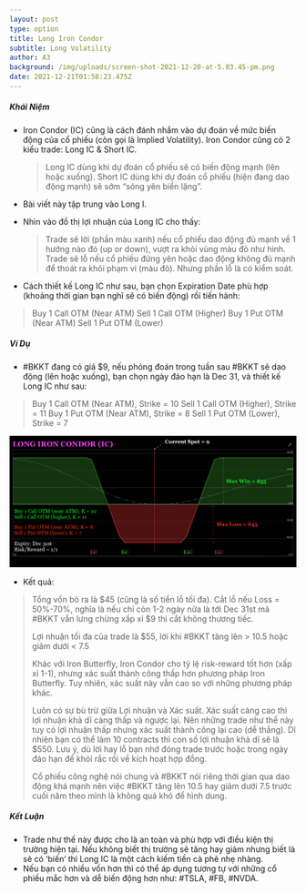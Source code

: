 ```yaml
---
layout: post
type: option
title: Long Iron Condor
subtitle: Long Volatility
author: A3
background: /img/uploads/screen-shot-2021-12-20-at-5.03.45-pm.png
date: 2021-12-21T01:58:23.475Z
---
```

##### Khái Niệm

* Iron Condor (IC) cũng là cách đánh nhắm vào dự đoán về mức biến động của cổ phiếu (còn gọi là Implied Volatility). Iron Condor cũng có 2 kiểu trade: Long IC & Short IC. 

  > Long IC dùng khi dự đoán cổ phiếu sẽ có biến động mạnh (lên hoặc xuống).
  > Short IC dùng khi dự đoán cổ phiếu (hiện đang dao động mạnh) sẽ sớm “sóng yên biển lặng”. 
* Bài viết này tập trung vào Long I.
* Nhìn vào đồ thị lợi nhuận của Long IC cho thấy: 

  > Trade sẽ lời (phần màu xanh) nếu cổ phiếu dao động đủ mạnh về 1 hướng nào đó (up or down), vượt ra khỏi vùng màu đỏ như hình. 
  > Trade sẽ lỗ nếu cổ phiếu đứng yên hoặc dao động không đủ mạnh để thoát ra khỏi phạm vi (màu đỏ). Nhưng phần lỗ là có kiểm soát.
* Cách thiết kế Long IC như sau, bạn chọn Expiration Date phù hợp (khoảng thời gian bạn nghĩ sẽ có biến động) rồi tiến hành:

> Buy 1 Call OTM (Near ATM)
> Sell 1 Call OTM (Higher)
> Buy 1 Put OTM (Near ATM)
> Sell 1 Put OTM (Lower)

##### Ví Dụ

* \#BKKT đang có giá $9, nếu phỏng đoán trong tuần sau #BKKT sẽ dao động (lên hoặc xuống), bạn chọn ngày đáo hạn là Dec 31, và thiết kế Long IC như sau:

> Buy 1 Call OTM (Near ATM), Strike = 10
> Sell 1 Call OTM (Higher), Strike = 11
> Buy 1 Put OTM (Near ATM), Strike = 8
> Sell 1 Put OTM (Lower), Strike = 7

![Long IC](/img/uploads/screen-shot-2021-12-20-at-5.03.45-pm.png "Long IC")

* Kết quả:

> Tổng vốn bỏ ra là $45 (cũng là số tiền lỗ tối đa). Cắt lỗ nếu Loss = 50%-70%, nghĩa là nếu chỉ còn 1-2 ngày nữa là tới Dec 31st mà #BKKT vẫn lưng chừng xấp xỉ $9 thì cắt không thương tiếc.
>
> Lợi nhuận tối đa của trade là $55, lời khi #BKKT tăng lên > 10.5 hoặc giảm dưới < 7.5
>
> Khác với Iron Butterfly, Iron Condor cho tỷ lệ risk-reward tốt hơn (xấp xỉ 1-1), nhưng xác suất thành công thấp hơn phương pháp Iron Butterfly. Tuy nhiên, xác suất này vẫn cao so với những phương pháp khác.
>
> Luôn có sự bù trừ giữa Lợi nhuận và Xác suất. Xác suất càng cao thì lợi nhuận khả dĩ càng thấp và ngược lại. Nên những trade như thế này tuy có lợi nhuận thấp nhưng xác suất thành công lại cao (dễ thắng). Dĩ nhiên bạn có thể làm 10 contracts thì con số lợi nhuận khả dĩ sẽ là $550. Lưu ý, dù lời hay lỗ bạn nhớ đóng trade trước hoặc trong ngày đáo hạn để khỏi rắc rối về kích hoạt hợp đồng.
>
> Cổ phiếu công nghệ nói chung và #BKKT nói riêng thời gian qua dao động khá mạnh nên việc #BKKT tăng lên 10.5 hay giảm dưới 7.5 trước cuối năm theo mình là không quá khó để hình dung. 

##### Kết Luận

* Trade như thế này được cho là an toàn và phù hợp với điều kiện thị trường hiện tại. Nếu không biết thị trường sẽ tăng hay giảm nhưng biết là sẽ có ‘biến’ thì Long IC là một cách kiếm tiền cà phê nhẹ nhàng.
* Nếu bạn có nhiều vốn hơn thì có thể áp dụng tương tự với những cổ phiếu mắc hơn và dễ biến động hơn như: #TSLA, #FB, #NVDA.